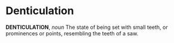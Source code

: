 # Denticulation

**DENTICULATION**, _noun_ The state of being set with small teeth, or prominences or points, resembling the teeth of a saw.